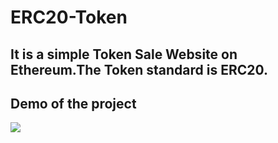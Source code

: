 # ERC20-Token
## It is a simple Token Sale Website on Ethereum.The Token standard is ERC20.
## Demo of the project
![](demo/demo.gif)
